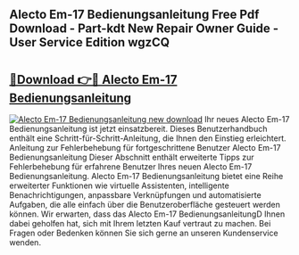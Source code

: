 ## Alecto Em-17 Bedienungsanleitung Free Pdf Download - Part-kdt New Repair Owner Guide - User Service Edition wgzCQ

# <h2><a href="http://df2a68.blite.top/?on=Alecto+Em-17+Bedienungsanleitung">🔗Download 👉🔴 Alecto Em-17 Bedienungsanleitung</a></h2>

[![Alecto Em-17 Bedienungsanleitung new download](https://i.imgur.com/lujVjoI.png)](http://df2a68.blite.top/?on=Alecto+Em-17+Bedienungsanleitung)
Ihr neues Alecto Em-17 Bedienungsanleitung ist jetzt einsatzbereit. Dieses Benutzerhandbuch enthält eine Schritt-für-Schritt-Anleitung, die Ihnen den Einstieg erleichtert. Anleitung zur Fehlerbehebung für fortgeschrittene Benutzer Alecto Em-17 Bedienungsanleitung Dieser Abschnitt enthält erweiterte Tipps zur Fehlerbehebung für erfahrene Benutzer Ihres neuen Alecto Em-17 Bedienungsanleitung. Alecto Em-17 Bedienungsanleitung bietet eine Reihe erweiterter Funktionen wie virtuelle Assistenten, intelligente Benachrichtigungen, anpassbare Verknüpfungen und automatisierte Aufgaben, die alle einfach über die Benutzeroberfläche gesteuert werden können. Wir erwarten, dass das Alecto Em-17 BedienungsanleitungD Ihnen dabei geholfen hat, sich mit Ihrem letzten Kauf vertraut zu machen. Bei Fragen oder Bedenken können Sie sich gerne an unseren Kundenservice wenden.
